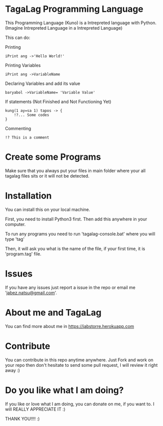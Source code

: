 # TagaLag Programming Language #

This Programming Language (Kuno) is a Intrepreted language with Python. (Imagine Intrepreted Language in a Intrepreted Language)

This can do:

Printing
```
iPrint ang ->'Hello World!'
```

Printing Variables
```
iPrint ang ->VariableName
```

Declaring Variables and add its value
```
baryabol ->VariableName= 'Variable Value'
```

If statements (Not Finished and Not Functioning Yet)
```
kung(1 ay=sa 1) tapos -> {
    !?... Some codes
}
```

Commenting
```
!? This is a comment
```

# Create some Programs #
Make sure that you always put your files in main folder where your all tagalag files sits or it will not be detected.

# Installation #
You can install this on your local machine.

First, you need to install Python3 first. Then add this anywhere in your computer.

To run any programs you need to run 'tagalag-console.bat' where you will type 'tag'

Then, it will ask you what is the name of the file, if your first time, it is 'program.tag' file.

# Issues #
If you have any issues just report a issue in the repo or email me 'jabez.natsu@gmail.com'.

# About me and TagaLag #
You can find more about me in https://jabstorre.herokuapp.com

# Contribute #
You can contribute in this repo anytime anywhere. Just Fork and work on your repo then don't hesitate
to send some pull request, I will review it right away :)

# Do you like what I am doing? #
If you like or love what I am doing, you can donate on me, if you want to. I will REALLY APPRECIATE IT :)



THANK YOU!!!! :)
